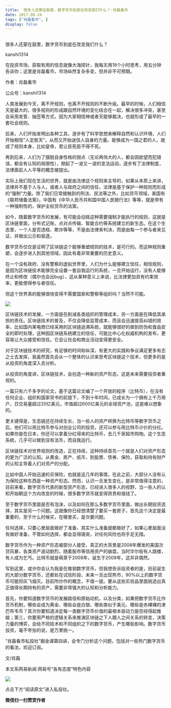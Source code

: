 ```yaml
---
title:  很多人还蒙在鼓里，数字货币到底在改变我们什么？-肖磊看市
date: 2017-08-24
tags: ["肖磊看市", ]
display: false
---
```



## 



很多人还蒙在鼓里，数字货币到底在改变我们什么？




kanshi1314




在投资市场，获取有用的信息就像大海捞针，我每天用18个小时思考，用五分钟告诉你；这里是肖磊看市，市场纵然复杂多变，但并非不可预期。


作者：肖磊看市

公众号：kanshi1314



人类发展到今天，离不开规则，也离不开规则的不断升级。最早的时候，人们相信天是最大的，很多规则的形成跟自然环境的变化结合在一起，解决很多冲突，甚至会采用发誓、抽签等方式，因为大家相信神或者天能够裁决，也就形成了最早的一套社会规则。



后来，人们开始发明出各种工具，逐步有了科学思想来解释自然和认识环境，人们开始相信“人定胜天”，从而又开始迷信人自身的力量。能够成为一国之君的人，就成了规则本身，比如皇帝，君让臣死臣不得不死。



再到后来，人们为了摆脱自身性格的弱点（无论再伟大的人，都会因欲望而犯错误，都会有认知的局限性），掀起了一波又一波的变法运动，逐步有了法律制度，法律面前人人平等的概念被提出。



实际上我们现在生活的世界，就是由法律这个规则来主导的，如果从本质上来讲，法律并不基于人与人，或者人与政府之间的信任，法律是基于保护一种规则而形成的“强制”力量。除了我们日常接触到的刑法、民法等之外，比如货币领域，美国有《联邦储备法案》，中国有《中华人民币共和国中国人民银行法》等等，就是带有一种强制性的，保护主权货币的法案。



如今，随着数字货币的发展，有可能会动摇这种需要强制才能执行的规则，这就是区块链里面，分布式记账、点对点传输、智能合约等系统建立的新生态。在这个生态里，一个人是否违规、欺诈等等，不是由法律来判决，而是由每一个参与者来见证，并做出公示和驱逐。



数字货币仅仅是证明了区块链这个能够重塑规则的技术，是可行的。而这种规则重塑，会逐步进入到其他领域，因此有着非常重要的历史意义。



在一个没有政府、没有警察的虚拟世界里，人们为什么能够建立信任，相信规则，是因为区块链技术能够完全设置一套自我运行的系统，一旦开始运行，没有人能够终止和修改（偶尔也会出bug），这从某种意义上来说，比法律更加具有约束效率，更能使得参与者信任。



但这个世界真的能够很快变得不需要国家和警察等组织吗？当然不可能。



<img data-s="300,640" data-type="jpeg" src="https://mmbiz.qpic.cn/mmbiz_jpg/rIYcHn0KrPRSDsuaDLqZPXBDQYrbp4VSXPZ3e69jU2oibiaox83HWSZWomSpMIJqaUxibT5epL18tUXTsUFcuGFXQ/0?wx_fmt=jpeg" class="" data-ratio="0.7515625" data-w="1280"/>



区块链技术的发展，一方面是在削减各类组织的管理成本，另一方面是在降低其承担的责任。区块链技术的普及，不仅会降低监管成本，而且会迅速提高纠错的效率，比如国内某电商已经采用的区块链追溯系统，就能够很好的做到防伪和食品安全的即时处理，这种因区块链系统建立的信任，可能比中心化权威机构的发布，更容易让大众接受和信任。它会让社会和商业活动变得更安全。



对于区块链技术的研究，有足够的时间和纵深，有更大的实践和争议满足更多有志之士去发挥，我虽然首先会从一个整体的认识来思考区块链这个技术，但更多的是从投资的角度深入去分析。



从投资的角度讲，区块链技术，会创造一种新的资产形态，这是未来需要投资者重视的。



一篇只有六千多字的论文，基于这篇论文编了一个开放的程序（比特币），在没有任何企业、组织和国家背书的前提下，不到十年时间，已成长为一个拥有上千万用户，日交易量超过20亿美元，市值超过600亿美元的全球资产池，这是难以想象的。



更关键得是，生态链还在持续生长，当一些人的资产转换为比特币等数字货币之后，他们可以用比特币参与对创业公司的投资，还可以参与用比特币计价的分红。如果你是在日本，你还可以拿着分红得来的比特币，去几千家超市购物。这个生态系统，几乎可以做到没有法币，而自我运行。



区块链技术对世界规则的改造，正在持续，这种持续首先一个就是人们对资产形态的更为广泛的认知。从黄金、房产、纸币，到股票、债券、保险，获取和持有财产的认知主导着人们对资产的分配。



比如中国人开始迅速的买保险，也就是这几年的事情，在此之前，大部分人没有认为保险这种东西是一种资产形态。然而，认识一旦发生变化，是非常值得注意的，目前来看，数字货币代表的新型资产形态，已经进入很多人的视野，当一些人的认知开始朝这个方向改变的时候，很多数字货币就变得昂贵和值钱了。



至于数字货币里面是否有泡沫，以及如何在那么多数字货币里面，做出长期投资选择，其实是另一个问题。这就像你已经想清楚了要买一套房子，首先这个决定是最重要的，至于什么时候买，在哪里买，是次要问题。



任何选择，只要心里层面做好了准备，其实什么准备就都做好了，如果心里层面没有做好准备，不管如何选择，都会显得唐突，对任何风险也将手足无措。



数字货币作为一种资产形态被部分人接受，真正的大背景是2008年爆发的美国次贷风暴，各类资产波动剧烈，随着股市等信用资产的崩盘，当时华尔街有人跳楼，有人成为乞丐。比特币就是萌芽于2008年，诞生于2009年，这并非偶然。



写到这里，或许你会认为我是在推销数字货币，但我想告诉投资者的是，目前诞生的大部分数字货币，还都处在试验阶段，未来一旦出现熊市，90%以上的数字货币可能将灰飞烟灭。目前所炒作的概念，不值一提。要从这些实验品里面挑选出真正值得长期持有的资产，需要非常强大的认知和分析能力。



首先，你要知道数字货币的发展路径和原始动机，以及分类，如果把数字货币比作货币机制，哪些会成为黄金、哪些会是白银、哪些类似于美元、哪些是赤裸裸的津巴布韦币？其次你要知道决定每一类数字货币价值的最根本驱动力是否经得起推敲；第三，你要用严格的逻辑关系来推演区块链之下人跟人之间关系的转变，决策力量的博弈，会给不同技术和不同组织之下的数字货币，产生哪些影响。数字货币投资，毫不夸张的说，是万里挑一。



“肖磊看市私投社”掘金课第四讲，会专门分析这个问题，包括对一些热门数字货币的看法，欢迎订阅。



文/肖磊



本文系网易新闻·网易号“各有态度”特色内容



<img data-s="300,640" data-type="jpeg" src="https://mmbiz.qpic.cn/mmbiz_jpg/rIYcHn0KrPSoCCVsSwjnzXFTUVnQ0SCibAibjK6ahvRb0l1ubefzy0RNU7vxiaOA1dn1N88nbOkbicedpe1J9UuSHA/0?wx_fmt=jpeg" class="" data-ratio="0.55546875" data-w="1280"/>

点击下方“阅读原文”进入私投社。


**微信扫一扫赞赏作者**